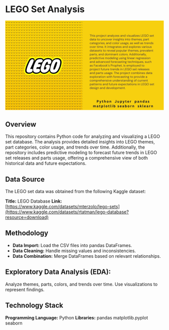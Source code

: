 # LEGO Set Analysis
![LEGO Logo](https://github.com/TetianaBovanenko/LEGO_JupyterAnalysis/blob/main/lego%20project%20logo.jpg?raw=true)

## Overview
This repository contains Python code for analyzing and visualizing a LEGO set database. The analysis provides detailed insights into LEGO themes, part categories, color usage, and trends over time. Additionally, the repository includes predictive modeling to forecast future trends in LEGO set releases and parts usage, offering a comprehensive view of both historical data and future expectations.

## Data Source
The LEGO set data was obtained from the following Kaggle dataset:

**Title:** LEGO Database
**Link:** [https://www.kaggle.com/datasets/mterzolo/lego-sets](https://www.kaggle.com/datasets/rtatman/lego-database?resource=download)

## Methodology
- **Data Import:** Load the CSV files into pandas DataFrames.
- **Data Cleaning:** Handle missing values and inconsistencies.
- **Data Combination:** Merge DataFrames based on relevant relationships.
  
## Exploratory Data Analysis (EDA):
Analyze themes, parts, colors, and trends over time.
Use visualizations to represent findings.

## Technology Stack
**Programming Language:** Python
**Libraries:**
pandas
matplotlib.pyplot
seaborn
